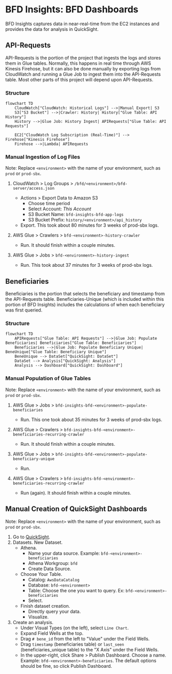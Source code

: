 # BFD Insights: BFD Dashboards

BFD Insights captures data in near-real-time from the EC2 instances and provides the data for analysis in QuickSight.

## API-Requests

API-Requests is the portion of the project that ingests the logs and stores them in Glue tables. Normally, this happens in real time through AWS Kinesis Firehose, but it can also be done manually by exporting logs from CloudWatch and running a Glue Job to ingest them into the API-Requests table. Most other parts of this project will depend upon API-Requests.

### Structure

```mermaid
flowchart TD
    CloudWatch["CloudWatch: Historical Logs"] -->|Manual Export| S3
    S3["S3 Bucket"] -->|Crawler: History| History["Glue Table: API History"]
    History -->|Glue Job: History Ingest| APIRequests["Glue Table: API Requests"]

    EC2["CloudWatch Log Subscription (Real-Time)"] --> Firehose["Kinesis Firehose"]
    Firehose -->|Lambda| APIRequests
```

### Manual Ingestion of Log Files

Note: Replace `<environment>` with the name of your environment, such as `prod` or `prod-sbx`.

1. CloudWatch > Log Groups > `/bfd/<environment>/bfd-server/access.json`
    - Actions > Export Data to Amazon S3
        - Choose time period
        - Select Account: *This Account*
        - S3 Bucket Name: `bfd-insights-bfd-app-logs`
        - S3 Bucket Prefix: `history/<environment>/api_history`
    - Export. This took about 80 minutes for 3 weeks of prod-sbx logs.

2. AWS Glue > Crawlers > `bfd-<environment>-history-crawler`
    - Run. It should finish within a couple minutes.

3. AWS Glue > Jobs > `bfd-<environment>-history-ingest`
    - Run. This took about 37 minutes for 3 weeks of prod-sbx logs.


## Beneficiaries

Beneficiaries is the portion that selects the beneficiary and timestamp from the API-Requests table. Beneficiaries-Unique (which is included within this portion of BFD Insights) includes the calculations of when each beneficiary was first queried.

### Structure

```mermaid
flowchart TD
    APIRequests["Glue Table: API Requests"] -->|Glue Job: Populate Beneficiaries| Beneficiaries["Glue Table: Beneficiaries"]
    Beneficiaries -->|Glue Job: Populate Beneficiary Unique| BeneUnique["Glue Table: Beneficiary Unique"]
    BeneUnique --> DataSet["QuickSight: DataSet"]
    DataSet --> Analysis["QuickSight: Analysis"]
    Analysis --> Dashboard["QuickSight: Dashboard"]
```

### Manual Population of Glue Tables

Note: Replace `<environment>` with the name of your environment, such as `prod` or `prod-sbx`.

1. AWS Glue > Jobs > `bfd-insights-bfd-<environment>-populate-beneficiaries`
    - Run. This one took about 35 minutes for 3 weeks of prod-sbx logs.

2. AWS Glue > Crawlers > `bfd-insights-bfd-<environment>-beneficiaries-recurring-crawler`
    - Run. It should finish within a couple minutes.

3. AWS Glue > Jobs > `bfd-insights-bfd-<environment>-populate-beneficiary-unique`
    - Run.

4. AWS Glue > Crawlers > `bfd-insights-bfd-<environment>-beneficiaries-recurring-crawler`
    - Run (again). It should finish within a couple minutes.


## Manual Creation of QuickSight Dashboards

Note: Replace `<environment>` with the name of your environment, such as `prod` or `prod-sbx`.

1. Go to [QuickSight](https://us-east-1.quicksight.aws.amazon.com/).
2. Datasets. New Dataset.
    - Athena.
        - Name your data source. Example: `bfd-<environment>-beneficiaries`
        - Athena Workgroup: `bfd`
        - Create Data Source.
    - Choose Your Table.
        - Catalog: `AwsDataCatalog`
        - Database: `bfd-<environment>`
        - Table: Choose the one you want to query. Ex: `bfd-<environment>-beneficiaries`
        - Select.
    - Finish dataset creation.
        - Directly query your data.
        - Visualize.
3. Create an analysis.
    - Under Visual Types (on the left), select `Line Chart`.
    - Expand Field Wells at the top.
    - Drag `# bene_id` from the left to "Value" under the Field Wells.
    - Drag `timestamp` (beneficiaries table) or `last_seen` (beneficiaries_unique table) to the "X Axis" under the Field Wells.
    - In the upper-right, click Share > Publish Dashboard. Choose a name. Example: `bfd-<environment>-beneficiaries`. The default options should be fine, so click Publish Dashboard.
